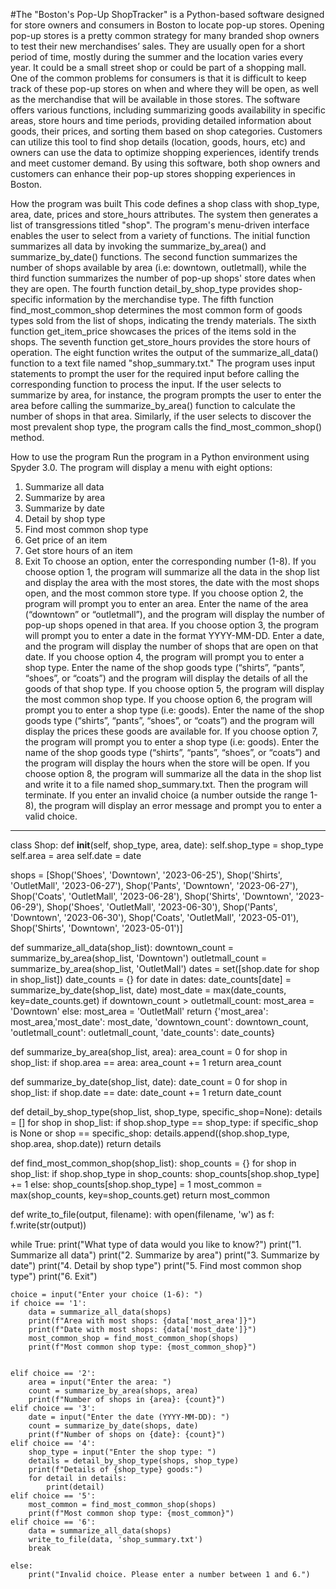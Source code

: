 #The "Boston's Pop-Up ShopTracker" is a Python-based software designed for store owners and consumers in Boston to locate pop-up stores. Opening pop-up stores is a pretty common strategy for many branded shop owners to test their new merchandises’ sales. They are usually open for a short period of time, mostly during the summer and the location varies every year. It could be a small street shop or could be part of a shopping mall. One of the common problems for consumers is that it is difficult to keep track of these pop-up stores on when and where they will be open, as well as the merchandise that will be available in those stores. The software offers various functions, including summarizing goods availability in specific areas, store hours and time periods, providing detailed information about goods, their prices, and sorting them based on shop categories. Customers can utilize this tool to find shop details (location, goods, hours, etc) and owners can use the data to optimize shopping experiences, identify trends and meet customer demand. By using this software, both shop owners and customers can enhance their pop-up stores shopping experiences in Boston.

How the program was built
This code defines a shop class with shop_type, area, date, prices and store_hours attributes. The system then generates a list of transgressions titled "shop". The program's menu-driven interface enables the user to select from a variety of functions. The initial function summarizes all data by invoking the summarize_by_area() and summarize_by_date() functions. The second function summarizes the number of shops available by area (i.e: downtown, outletmall),
while the third function summarizes the number of pop-up shops' store dates when they are open. The fourth function detail_by_shop_type provides shop-specific information by the merchandise type. The fifth function find_most_common_shop determines the most common form of goods types sold from the list of shops, indicating the trendy materials. The sixth function get_item_price showcases the prices of the items sold in the shops. The seventh function get_store_hours provides the store hours of operation. The eight function writes the output of the summarize_all_data() function to a text file named "shop_summary.txt." The program uses input statements to prompt the user for the required input before calling the corresponding function to process the input. If the user selects to summarize by area, for instance, the program prompts the user to enter the area before calling the summarize_by_area() function to calculate the number of shops in that area. Similarly, if the
user selects to discover the most prevalent shop type, the program calls the find_most_common_shop() method.

How to use the program
Run the program in a Python environment using Spyder 3.0.
The program will display a menu with eight options:
1. Summarize all data
2. Summarize by area
3. Summarize by date
4. Detail by shop type
5. Find most common shop type
6. Get price of an item
7. Get store hours of an item
8. Exit
To choose an option, enter the corresponding number (1-8).
If you choose option 1, the program will summarize all the data in the shop list and display the area with the most stores, the date with the most shops open, and the most common store type.
If you choose option 2, the program will prompt you to enter an area. Enter the name of the area (“downtown” or “outletmall”), and the program will display the number of pop-up shops opened in that area.
If you choose option 3, the program will prompt you to enter a date in the format YYYY-MM-DD. Enter a date, and the program will display the number of shops that are open on that date.
If you choose option 4, the program will prompt you to enter a shop type. Enter the name of the shop goods type (“shirts”, “pants”, “shoes”, or “coats”) and the program will display the details of all the goods of that shop type.
If you choose option 5, the program will display the most common shop type.
If you choose option 6, the program will prompt you to enter a shop type (i.e: goods). Enter the name of the shop goods type (“shirts”, “pants”, “shoes”, or “coats”) and the program will display the prices these goods are available for.
If you choose option 7, the program will prompt you to enter a shop type (i.e: goods). Enter the name of the shop goods type (“shirts”, “pants”, “shoes”, or “coats”) and the program will display the hours when the store will be open.
If you choose option 8, the program will summarize all the data in the shop list and write it to a file named shop_summary.txt. Then the program will terminate.
If you enter an invalid choice (a number outside the range 1-8), the program will display an error message and prompt you to enter a valid choice.
************************************************************************************************************************************************************************************************************************************************


class Shop:
    def __init__(self, shop_type, area, date):
        self.shop_type = shop_type
        self.area = area
        self.date = date

shops = [Shop('Shoes', 'Downtown', '2023-06-25'),
          Shop('Shirts', 'OutletMall', '2023-06-27'),
          Shop('Pants', 'Downtown', '2023-06-27'),
          Shop('Coats', 'OutletMall', '2023-06-28'),
          Shop('Shirts', 'Downtown', '2023-06-29'),
          Shop('Shoes', 'OutletMall', '2023-06-30'),
          Shop('Pants', 'Downtown', '2023-06-30'),
          Shop('Coats', 'OutletMall', '2023-05-01'),
          Shop('Shirts', 'Downtown', '2023-05-01')]

def summarize_all_data(shop_list):
    downtown_count = summarize_by_area(shop_list, 'Downtown')
    outletmall_count = summarize_by_area(shop_list, 'OutletMall')
    dates = set([shop.date for shop in shop_list])
    date_counts = {}
    for date in dates:
        date_counts[date] = summarize_by_date(shop_list, date)
    most_date = max(date_counts, key=date_counts.get)
    if downtown_count > outletmall_count:
        most_area = 'Downtown'
    else:
        most_area = 'OutletMall'
    return {'most_area': most_area,'most_date': most_date, 'downtown_count': downtown_count, 'outletmall_count': outletmall_count, 'date_counts': date_counts}

def summarize_by_area(shop_list, area):
    area_count = 0
    for shop in shop_list:
        if shop.area == area:
            area_count += 1
    return area_count

def summarize_by_date(shop_list, date):
    date_count = 0
    for shop in shop_list:
        if shop.date == date:
            date_count += 1
    return date_count

def detail_by_shop_type(shop_list, shop_type, specific_shop=None):
    details = []
    for shop in shop_list:
        if shop.shop_type == shop_type:
            if specific_shop is None or shop == specific_shop:
                details.append((shop.shop_type, shop.area, shop.date))
    return details

def find_most_common_shop(shop_list):
    shop_counts = {}
    for shop in shop_list:
        if shop.shop_type in shop_counts:
            shop_counts[shop.shop_type] += 1
        else:
            shop_counts[shop.shop_type] = 1
    most_common = max(shop_counts, key=shop_counts.get)
    return most_common

def write_to_file(output, filename):
    with open(filename, 'w') as f:
        f.write(str(output))

while True:
    print("What type of data would you like to know?")
    print("1. Summarize all data")
    print("2. Summarize by area")
    print("3. Summarize by date")
    print("4. Detail by shop type")
    print("5. Find most common shop type")
    print("6. Exit")

    choice = input("Enter your choice (1-6): ")
    if choice == '1':
        data = summarize_all_data(shops)
        print(f"Area with most shops: {data['most_area']}")
        print(f"Date with most shops: {data['most_date']}")
        most_common_shop = find_most_common_shop(shops)
        print(f"Most common shop type: {most_common_shop}")


    elif choice == '2':
        area = input("Enter the area: ")
        count = summarize_by_area(shops, area)
        print(f"Number of shops in {area}: {count}")
    elif choice == '3':
        date = input("Enter the date (YYYY-MM-DD): ")
        count = summarize_by_date(shops, date)
        print(f"Number of shops on {date}: {count}")
    elif choice == '4':
        shop_type = input("Enter the shop type: ")
        details = detail_by_shop_type(shops, shop_type)
        print(f"Details of {shop_type} goods:")
        for detail in details:
            print(detail)
    elif choice == '5':
        most_common = find_most_common_shop(shops)
        print(f"Most common shop type: {most_common}")
    elif choice == '6':
        data = summarize_all_data(shops)
        write_to_file(data, 'shop_summary.txt')
        break
    
    else:
        print("Invalid choice. Please enter a number between 1 and 6.")

